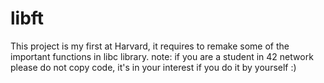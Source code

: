 # libft
This project is my first at Harvard, it requires to remake some of the important functions in libc library.
note: if you are a student in 42 network please do not copy code, it's in your interest if you do it by yourself :)

